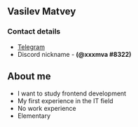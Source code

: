 ## Vasilev Matvey
### Сontact details
* [Telegram](https://t.me/mvaxxx/) 
* Discord nickname - **(@xxxmva #8322)**
## About me
* I want to study frontend development
* My first experience in the IT field
* No work experience
* Elementary
